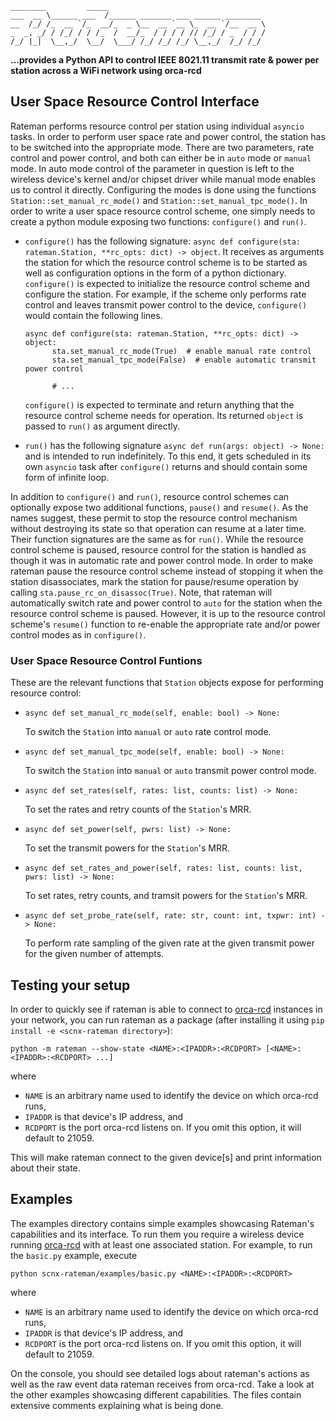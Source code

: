 ```
________         _____
___  __ \______ ___  /______ _______ ___ ______ ________
__  /_/ /_  __ `/_  __/_  _ \__  __ `__ \_  __ `/__  __ \
_  _, _/ / /_/ / / /_  /  __/_  / / / / // /_/ / _  / / /
/_/ |_|  \__,_/  \__/  \___/ /_/ /_/ /_/ \__,_/  /_/ /_/
```

**...provides a Python API to control IEEE 8021.11 transmit rate & power per station across a WiFi network using orca-rcd**


## User Space Resource Control Interface
Rateman performs resource control per station using individual `asyncio` tasks. In order to perform user space rate and power control, the station has to be switched into the appropriate mode. There are two parameters, rate control and power control, and both can either be in `auto` mode or `manual` mode. In auto mode control of the parameter in question is left to the wireless device's kernel and/or chipset driver while manual mode enables us to control it directly. Configuring the modes is done using the functions `Station::set_manual_rc_mode()` and `Station::set_manual_tpc_mode()`.
In order to write a user space resource control scheme, one simply needs to create a python module exposing two functions: `configure()` and `run()`.

- `configure()` has the following signature: `async def configure(sta: rateman.Station, **rc_opts: dict) -> object`. It receives as arguments the station for which the resource control scheme is to be started as well as configuration options in the form of a python dictionary. `configure()` is expected to initialize the resource control scheme and configure the station. For example, if the scheme only performs rate control and leaves transmit power control to the device, `configure()` would contain the following lines.

  ```
  async def configure(sta: rateman.Station, **rc_opts: dict) -> object:
        sta.set_manual_rc_mode(True)  # enable manual rate control
        sta.set_manual_tpc_mode(False)  # enable automatic transmit power control

        # ...
  ```

  `configure()` is expected to terminate and return anything that the resource control scheme needs for operation. Its returned `object` is passed to `run()` as argument directly.

- `run()` has the following signature `async def run(args: object) -> None:` and is intended to run indefinitely. To this end, it gets scheduled in its own `asyncio` task after `configure()` returns and should contain some form of infinite loop.

In addition to `configure()` and `run()`, resource control schemes can optionally expose two additional functions, `pause()` and `resume()`. As the names suggest, these permit to stop the resource control mechanism without destroying its state so that operation can resume at a later time. Their function signatures are the same as for `run()`. While the resource control scheme is paused, resource control for the station is handled as though it was in automatic rate and power control mode. In order to make rateman pause the resource control scheme instead of stopping it when the station disassociates, mark the station for pause/resume operation by calling `sta.pause_rc_on_disassoc(True)`. Note, that rateman will automatically switch rate and power control to `auto` for the station when the resource control scheme is paused. However, it is up to the resource control scheme's `resume()` function to re-enable the appropriate rate and/or power control modes as in `configure()`.

### User Space Resource Control Funtions
These are the relevant functions that `Station` objects expose for performing resource control:

- `async def set_manual_rc_mode(self, enable: bool) -> None:`

  To switch the `Station` into `manual` or `auto` rate control mode.
- `async def set_manual_tpc_mode(self, enable: bool) -> None:`

  To switch the `Station` into `manual` or `auto` transmit power control mode.
- `async def set_rates(self, rates: list, counts: list) -> None:`

  To set the rates and retry counts of the `Station`'s MRR.
- `async def set_power(self, pwrs: list) -> None:`

  To set the transmit powers for the `Station`'s MRR.
- `async def set_rates_and_power(self, rates: list, counts: list, pwrs: list) -> None:`

  To set rates, retry counts, and tramsit powers for the `Station`'s MRR.
- `async def set_probe_rate(self, rate: str, count: int, txpwr: int) -> None:`

  To perform rate sampling of the given rate at the given transmit power for the given number of attempts.

## Testing your setup

In order to quickly see if rateman is able to connect to [orca-rcd](https://github.com/SupraCoNeX/orca-rcd) instances in your network, you can run rateman as a package (after installing it using `pip install -e <scnx-rateman directory>`):
```
python -m rateman --show-state <NAME>:<IPADDR>:<RCDPORT> [<NAME>:<IPADDR>:<RCDPORT> ...]
```
where

- `NAME` is an arbitrary name used to identify the device on which orca-rcd runs,
- `IPADDR` is that device's IP address, and
- `RCDPORT` is the port orca-rcd listens on. If you omit this option, it will default to 21059.

This will make rateman connect to the given device\[s\] and print information about their state.

## Examples

The examples directory contains simple examples showcasing Rateman's capabilities and its interface. To run them you require a wireless device running [orca-rcd](https://github.com/SupraCoNeX/orca-rcd) with at least one associated station. For example, to run the `basic.py` example, execute
```
python scnx-rateman/examples/basic.py <NAME>:<IPADDR>:<RCDPORT>
```

where

- `NAME` is an arbitrary name used to identify the device on which orca-rcd runs,
- `IPADDR` is that device's IP address, and
- `RCDPORT` is the port orca-rcd listens on. If you omit this option, it will default to 21059.

On the console, you should see detailed logs about rateman's actions as well as the raw event data rateman receives from orca-rcd. Take a look at the other examples showcasing different capabilities. The files contain extensive comments explaining what is being done.
